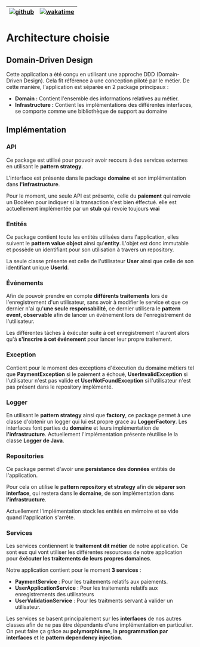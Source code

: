 | [![github](https://img.shields.io/badge/repository-github-blue)](https://github.com/Nouuu/AL-CC1) | [![wakatime](https://wakatime.com/badge/user/3106fbc8-c1fe-4d47-b9ce-b0514ce3fb3d/project/19997bda-72d3-4311-b5b1-f9552652206a.svg)](https://wakatime.com/badge/user/3106fbc8-c1fe-4d47-b9ce-b0514ce3fb3d/project/19997bda-72d3-4311-b5b1-f9552652206a) |
| ------------------------------------------------------------ | ------------------------------------------------------------ |

# Architecture choisie

## Domain-Driven Design

Cette application a été conçu en utilisant une approche DDD (Domain-Driven Design). Cela fit référence à une conception piloté par le métier. De cette manière, l'application est séparée en 2 package principaux :

- **Domain :** Contient l'ensemble des informations relatives au métier.
- **Infrastructure :** Contient les implémentations des différentes interfaces, se comporte comme une bibliothèque de support au domaine

## Implémentation

### API

Ce package est utilisé pour pouvoir avoir recours à des services externes en utilisant le **pattern strategy**.

L'interface est présente dans le package **domaine** et son implémentation dans **l'infrastructure**.

Pour le moment, une seule API est présente, celle du **paiement** qui renvoie un Booléen pour indiquer si la transaction s'est bien éffectué. elle est actuellement implémentée par un **stub** qui revoie toujours **vrai**

### Entités

Ce package contient toute les entités utilisées dans l'application, elles suivent le **pattern value object** ainsi qu'**entity**. L'objet est donc immutable et possède un identifiant pour son utilisation à travers un repository.

La seule classe présente est celle de l'utilisateur **User** ainsi que celle de son identifiant unique **UserId**.

### Événements

Afin de pouvoir prendre en compte **différents traitements** lors de l'enregistrement d'un utilisateur, sans avoir à modifier le service et que ce dernier n'ai qu'**une seule responsabilité**, ce dernier utilisera le **pattern event, observable** afin de lancer un événement lors de l'enregistrement de l'utilisateur. 

Les différentes tâches à éxécuter suite à cet enregistrement n'auront alors qu'à **s'inscrire à cet événement** pour lancer leur propre traitement.

### Exception

Contient pour le moment des exceptions d'éxecution du domaine métiers tel que **PaymentException** si le paiement a échoué, **UserInvalidException** si l'utilisateur n'est pas valide et **UserNotFoundException** si l'utilisateur n'est pas présent dans le repository implémenté.

### Logger

En utilisant le **pattern strategy** ainsi que **factory**, ce package permet à une classe d'obtenir un logger qui lui est propre grace au **LoggerFactory**. Les interfaces font parties du **domaine** et leurs implémentation de **l'infrastructure**. Actuellement l'implémentation présente réutilise le la classe **Logger** **de Java**.

### Repositories

Ce package permet d'avoir une **persistance des données** entités de l'application. 

Pour cela on utilise le **pattern repository et strategy** afin de **séparer son interface**, qui restera dans le **domaine**, de son implémentation dans **l'infrastructure**. 

Actuellement l'implémentation stock les entités en mémoire et se vide quand l'application s'arrête. 

### Services

Les services contiennent le **traitement dit métier** de notre application. Ce sont eux qui vont utiliser les différentes resourcess de notre application pour **éxécuter les traitements de leurs propres domaines**. 

Notre application contient pour le moment **3 services** :

- **PaymentService** : Pour les traitements relatifs aux paiements.
- **UserApplicationService** : Pour les traitements relatifs aux enregistrements des utilisateurs
- **UserValidationService** : Pour les traitments servant à valider un utilisateur.

Les services se basent principalement sur les **interfaces** de nos autres classes afin de ne pas être dépendants d'une implémentation en particulier. On peut faire ça grâce au **polymorphisme**, la **programmation par interfaces** et le **pattern dependency injection**.
